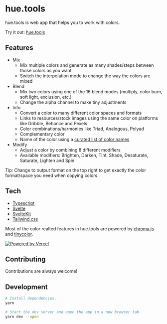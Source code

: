 # hue.tools

hue.tools is web app that helps you to work with colors.

Try it out: [hue.tools](https://hue.tools)

## Features

- Mix
  - Mix multiple colors and generate as many shades/steps between those colors as you want
  - Switch the interpolation mode to change the way the colors are mixed
- Blend
  - Mix two colors using one of the 16 blend modes (multiply, color burn, soft light, exclusion, etc.)
  - Change the alpha channel to make tiny adjustments
- Info
  - Convert a color to many different color spaces and formats
  - Links to resources/stock images using the same color on platforms like Dribble, Behance and Pexels
  - Color combinations/harmonies like Triad, Analogous, Polyad
  - Complementary color
  - Name of the color using a [curated list of color names](https://www.npmjs.com/package/color-name-list)
- Modify
  - Adjust a color by combining 8 different modifiers
  - Available modifiers: Brighten, Darken, Tint, Shade, Desaturate, Saturate, Lighten and Spin

Tip: Change to output format on the top right to get exactly the color format/space you need when copying colors.

## Tech

- [Typescript](https://www.typescriptlang.org/)
- [Svelte](https://svelte.dev)
- [SvelteKit](https://kit.svelte.dev)
- [Tailwind.css](https://tailwindcss.com/)

Most of the color realted features in hue.tools are powered by [chroma.js](https://gka.github.io/chroma.js/) and [tinycolor](https://www.npmjs.com/package/@ctrl/tinycolor).

[![Powered by Vercel](static/powered-by-vercel.svg)](https://vercel.com/?utm_source=pabueco&utm_campaign=oss)

## Contributing

Contributions are always welcome!

## Development

```bash
# Install dependencies.
yarn

# Start the dev server and open the app in a new browser tab.
yarn dev --open
```
